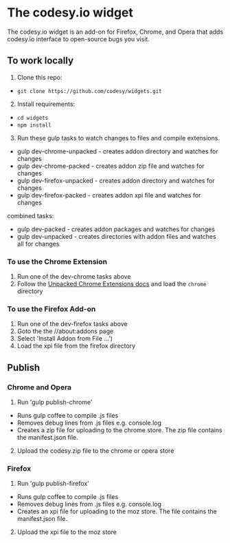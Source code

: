 # The codesy.io widget

The codesy.io widget is an add-on for Firefox, Chrome, and Opera that adds codesy.io interface to open-source bugs you visit.


## To work locally

1. Clone this repo:
  * `git clone https://github.com/codesy/widgets.git`
2. Install requirements:
  * `cd widgets`
  * `npm install`
3. Run these gulp tasks to watch changes to files and compile extensions.
  * gulp dev-chrome-unpacked - creates addon directory and watches for changes
  * gulp dev-chrome-packed - creates addon zip file and watches for changes
  * gulp dev-firefox-unpacked - creates addon directory and watches for changes
  * gulp dev-firefox-packed - creates addon xpi file and watches for changes

combined tasks:
  * gulp dev-packed - creates addon packages and watches for changes
  * gulp dev-unpacked - creates directories with addon files and watches all for changes


### To use the Chrome Extension
1. Run one of the dev-chrome tasks above
2. Follow the [Unpacked Chrome Extensions
   docs](http://developer.chrome.com/extensions/getstarted.html#unpacked) and load the `chrome` directory

### To use the Firefox Add-on
1. Run one of the dev-firefox tasks above
2. Goto the the //about:addons page
3. Select 'Install Addon from File ...')
4. Load the xpi file from the firefox directory

## Publish

### Chrome and Opera
1. Run 'gulp publish-chrome'
  * Runs gulp coffee to compile .js files
  * Removes debug lines from .js files e.g. console.log
  * Creates a zip file for uploading to the chrome store.  The zip file contains the manifest.json file.
2. Upload the codesy.zip file to the chrome or opera store

### Firefox
1. Run 'gulp publish-firefox'
  * Runs gulp coffee to compile .js files
  * Removes debug lines from .js files e.g. console.log
  * Creates an xpi file for uploading to the moz store.  The file contains the manifest.json file.
2. Upload the xpi file to the moz store
